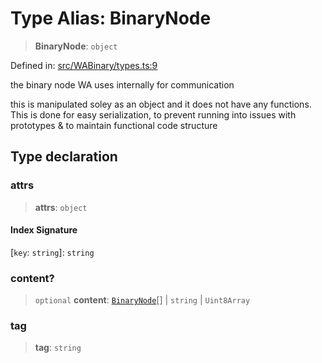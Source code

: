 # Type Alias: BinaryNode

> **BinaryNode**: `object`

Defined in: [src/WABinary/types.ts:9](https://github.com/Fokusdotid/Baileys/blob/db1d3e5f41e9eede5877460f9adbb0224021575c/src/WABinary/types.ts#L9)

the binary node WA uses internally for communication

this is manipulated soley as an object and it does not have any functions.
This is done for easy serialization, to prevent running into issues with prototypes &
to maintain functional code structure

## Type declaration

### attrs

> **attrs**: `object`

#### Index Signature

\[`key`: `string`\]: `string`

### content?

> `optional` **content**: [`BinaryNode`](BinaryNode.md)[] \| `string` \| `Uint8Array`

### tag

> **tag**: `string`
